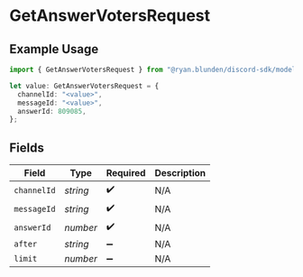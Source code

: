 # GetAnswerVotersRequest

## Example Usage

```typescript
import { GetAnswerVotersRequest } from "@ryan.blunden/discord-sdk/models/operations";

let value: GetAnswerVotersRequest = {
  channelId: "<value>",
  messageId: "<value>",
  answerId: 809085,
};
```

## Fields

| Field              | Type               | Required           | Description        |
| ------------------ | ------------------ | ------------------ | ------------------ |
| `channelId`        | *string*           | :heavy_check_mark: | N/A                |
| `messageId`        | *string*           | :heavy_check_mark: | N/A                |
| `answerId`         | *number*           | :heavy_check_mark: | N/A                |
| `after`            | *string*           | :heavy_minus_sign: | N/A                |
| `limit`            | *number*           | :heavy_minus_sign: | N/A                |